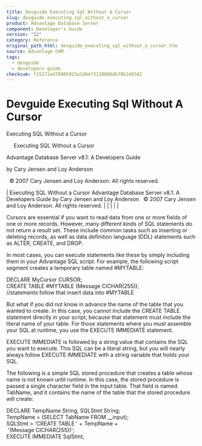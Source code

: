 ```yaml
---
title: Devguide Executing Sql Without A Cursor
slug: devguide_executing_sql_without_a_cursor
product: Advantage Database Server
component: Developer’s Guide
version: "12"
category: Reference
original_path_html: devguide_executing_sql_without_a_cursor.htm
source: Advantage CHM
tags:
  - devguide
  - developers-guide
checksum: f15272ad70005923a1db4f3128806db78b249342
---
```


# Devguide Executing Sql Without A Cursor

Executing SQL Without a Cursor

     Executing SQL Without a Cursor

Advantage Database Server v8.1: A Developers Guide

by Cary Jensen and Loy Anderson

  © 2007 Cary Jensen and Loy Anderson. All rights reserved.

| Executing SQL Without a Cursor  Advantage Database Server v8.1: A Developers Guide  by Cary Jensen and Loy Anderson    © 2007 Cary Jensen and Loy Anderson. All rights reserved. |  |  |  |  |

Cursors are essential if you want to read data from one or more fields of one or more records. However, many different kinds of SQL statements do not return a result set. These include common tasks such as inserting or deleting records, as well as data definition language (DDL) statements such as ALTER, CREATE, and DROP.

In most cases, you can execute statements like these by simply including them in your Advantage SQL script. For example, the following script segment creates a temporary table named #MYTABLE:

DECLARE MyCursor CURSOR;  
CREATE TABLE #MYTABLE (Message CICHAR(255));  
//statements follow that insert data into #MYTABLE

But what if you did not know in advance the name of the table that you wanted to create. In this case, you cannot include the CREATE TABLE statement directly in your script, because that statement must include the literal name of your table. For those statements where you must assemble your SQL at runtime, you use the EXECUTE IMMEDIATE statement.

EXECUTE IMMEDIATE is followed by a string value that contains the SQL you want to execute. This SQL can be a literal string, but you will nearly always follow EXECUTE IMMEDIATE with a string variable that holds your SQL.

The following is a simple SQL stored procedure that creates a table whose name is not known until runtime. In this case, the stored procedure is passed a single character field in the input table. That field is named TabName, and it contains the name of the table that the stored procedure will create:

DECLARE TempName String, SQLStmt String;  
TempName = (SELECT TabName FROM \_\_input);  
SQLStmt = 'CREATE TABLE ' + TempName +   
  '(Message CICHAR(255))';  
EXECUTE IMMEDIATE SqlStmt;
